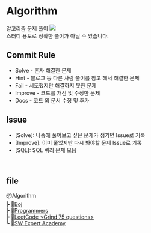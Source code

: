# Algorithm
알고리즘 문제 풀이 <img src="https://img.shields.io/badge/Python-3766AB?style=flat-square&logo=Python&logoColor=white"/>  
스터디 용도로 정확한 풀이가 아닐 수 있습니다.

## Commit Rule
- Solve - 혼자 해결한 문제
- Hint - 블로그 등 다른 사람 풀이를 참고 해서 해결한 문제
- Fail - 시도했지만 해결하지 못한 문제
- Improve - 코드를 개선 및 수정한 문제
- Docs - 코드 외 문서 수정 및 추가

## Issue
- [Solve]: 나중에 풀어보고 싶은 문제가 생기면 Issue로 기록  
- [Improve]: 이미 풀었지만 다시 봐야할 문제 Issue로 기록
- [SQL]: SQL 쿼리 문제 모음

<br>  

## file 
📦Algorithm  
 ┣ 📂[Boj](https://www.acmicpc.net/)  
 ┣ 📂[Programmers](https://programmers.co.kr/)  
 ┣ 📂[LeetCode <Grind 75 questions>](https://https://www.techinterviewhandbook.org/grind75)   
 ┗ 📂[SW Expert Academy](https://swexpertacademy.com/main/main.do)